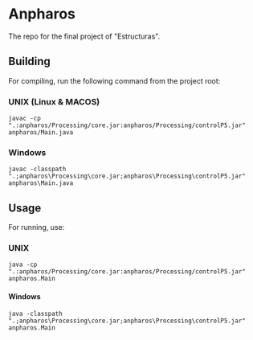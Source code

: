 # Anpharos
The repo for the final project of "Estructuras".


## Building
For compiling, run the following command from the project root:

### UNIX (Linux & MACOS)
```
javac -cp ".:anpharos/Processing/core.jar:anpharos/Processing/controlP5.jar" anpharos/Main.java
```


### Windows
```
javac -classpath ".;anpharos\Processing\core.jar;anpharos\Processing\controlP5.jar" anpharos\Main.java
```

## Usage
For running, use:

### UNIX
```
java -cp ".:anpharos/Processing/core.jar:anpharos/Processing/controlP5.jar" anpharos.Main
```

#### Windows
```
java -classpath ".;anpharos\Processing\core.jar;anpharos\Processing\controlP5.jar" anpharos.Main
```

